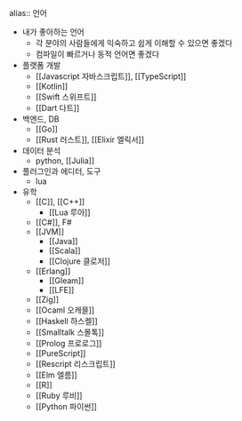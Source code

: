 alias:: 언어

- 내가 좋아하는 언어
	- 각 분야의 사람들에게 익숙하고 쉽게 이해할 수 있으면 좋겠다
	- 컴파일이 빠르거나 동적 언어면 좋겠다
- 플랫폼 개발
	- [[Javascript 자바스크립트]], [[TypeScript]]
	- [[Kotlin]]
	- [[Swift 스위프트]]
	- [[Dart 다트]]
- 백엔드, DB
	- [[Go]]
	- [[Rust 러스트]], [[Elixir 엘릭서]]
- 데이터 분석
	- python, [[Julia]]
- 플러그인과 에디터, 도구
	- lua
- 유학
	- [[C]], [[C++]]
		- [[Lua 루아]]
	- [[C#]], F#
	- [[JVM]]
		- [[Java]]
		- [[Scala]]
		- [[Clojure 클로저]]
	- [[Erlang]]
		- [[Gleam]]
		- [[LFE]]
	- [[Zig]]
	- [[Ocaml 오캐믈]]
	- [[Haskell 하스켈]]
	- [[Smalltalk 스몰톡]]
	- [[Prolog 프로로그]]
	- [[PureScript]]
	- [[Rescript 리스크립트]]
	- [[Elm 엘름]]
	- [[R]]
	- [[Ruby 루비]]
	- [[Python 파이썬]]